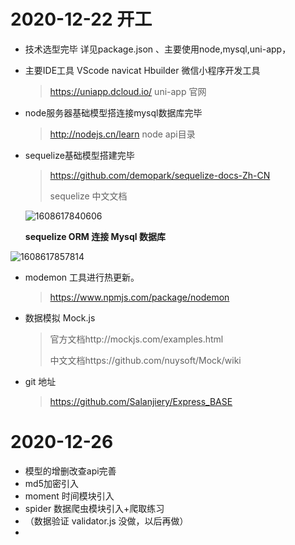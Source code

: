 # 2020-12-22 开工

- 技术选型完毕 详见package.json  、主要使用node,mysql,uni-app，

- 主要IDE工具  VScode  navicat Hbuilder 微信小程序开发工具

  > https://uniapp.dcloud.io/  uni-app 官网

- node服务器基础模型搭连接mysql数据库完毕

  > http://nodejs.cn/learn node api目录

- sequelize基础模型搭建完毕

  > https://github.com/demopark/sequelize-docs-Zh-CN  
  >
  > sequelize 中文文档

  

  ![1608617840606](C:\Users\dell\AppData\Local\Temp\1608617840606.png)

  **sequelize ORM 连接 Mysql 数据库**

![1608617857814](C:\Users\dell\AppData\Local\Temp\1608617857814.png)

- modemon 工具进行热更新。

  > https://www.npmjs.com/package/nodemon

- 数据模拟 Mock.js

  > 官方文档http://mockjs.com/examples.html
  >
  > 中文文档https://github.com/nuysoft/Mock/wiki

- git 地址

  > https://github.com/Salanjiery/Express_BASE

# 2020-12-26 

- 模型的增删改查api完善
- md5加密引入
- moment 时间模块引入
- spider 数据爬虫模块引入+爬取练习
- （数据验证 validator.js 没做，以后再做）
- 